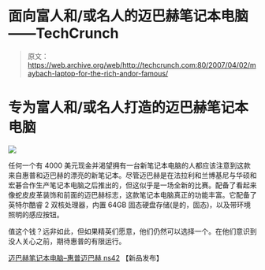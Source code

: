 # 面向富人和/或名人的迈巴赫笔记本电脑——TechCrunch

> 原文：<https://web.archive.org/web/http://techcrunch.com:80/2007/04/02/maybach-laptop-for-the-rich-andor-famous/>

# 专为富人和/或名人打造的迈巴赫笔记本电脑

![](img/99aca973f391613ff4cbcb64fdf83930.png)

任何一个有 4000 美元现金并渴望拥有一台新笔记本电脑的人都应该注意到这款来自惠普和迈巴赫的漂亮的新笔记本。尽管迈巴赫是在法拉利和兰博基尼与华硕和宏碁合作生产笔记本电脑之后推出的，但这似乎是一场全新的比赛。配备了看起来像蛇皮皮革装饰和前面的迈巴赫标志，这款笔记本电脑真正的功能丰富。它配备了英特尔酷睿 2 双核处理器，内置 64GB 固态硬盘存储(是的，固态)，以及带环境照明的感应按钮。

值这个钱？远非如此，但如果精英们愿意，他们仍然可以选择一个。在他们意识到没人关心之前，期待惠普的有限运行。

[迈巴赫笔记本电脑–惠普迈巴赫 ns42](https://web.archive.org/web/20210301234334/http://www.newlaunches.com/archives/maybach_notebook_hp_maybach_ns42.php) 【新品发布】